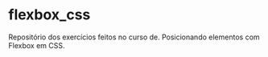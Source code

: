 # flexbox_css
Repositório dos exercícios feitos no curso de. Posicionando elementos com Flexbox em CSS.
